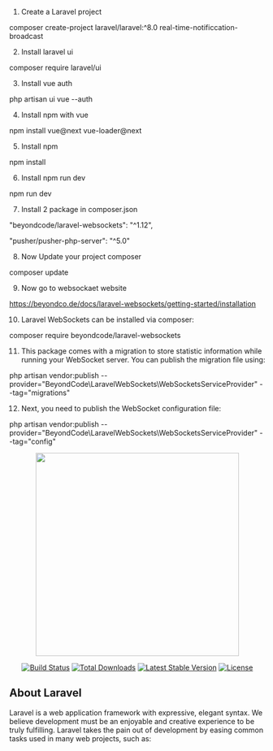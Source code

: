 1. Create a Laravel project

composer create-project laravel/laravel:^8.0 real-time-notificcation-broadcast 

2. Install laravel ui

composer require laravel/ui

3. Install vue auth

php artisan ui vue --auth

4. Install npm with vue

npm install vue@next vue-loader@next

5. Install npm

npm install

6. Install npm run dev

npm run dev

7. Install 2 package in composer.json 

"beyondcode/laravel-websockets": "^1.12",

"pusher/pusher-php-server": "^5.0"

8. Now Update your  project composer

composer update

9. Now go to websockaet website

https://beyondco.de/docs/laravel-websockets/getting-started/installation

10. Laravel WebSockets can be installed via composer:

composer require beyondcode/laravel-websockets

11. This package comes with a migration to store statistic information while running your WebSocket server. You can publish the migration file using:

php artisan vendor:publish --provider="BeyondCode\LaravelWebSockets\WebSocketsServiceProvider" --tag="migrations"

12. Next, you need to publish the WebSocket configuration file:

php artisan vendor:publish --provider="BeyondCode\LaravelWebSockets\WebSocketsServiceProvider" --tag="config"







<p align="center"><a href="https://laravel.com" target="_blank"><img src="https://raw.githubusercontent.com/laravel/art/master/logo-lockup/5%20SVG/2%20CMYK/1%20Full%20Color/laravel-logolockup-cmyk-red.svg" width="400"></a></p>

<p align="center">
<a href="https://travis-ci.org/laravel/framework"><img src="https://travis-ci.org/laravel/framework.svg" alt="Build Status"></a>
<a href="https://packagist.org/packages/laravel/framework"><img src="https://img.shields.io/packagist/dt/laravel/framework" alt="Total Downloads"></a>
<a href="https://packagist.org/packages/laravel/framework"><img src="https://img.shields.io/packagist/v/laravel/framework" alt="Latest Stable Version"></a>
<a href="https://packagist.org/packages/laravel/framework"><img src="https://img.shields.io/packagist/l/laravel/framework" alt="License"></a>
</p>

## About Laravel

Laravel is a web application framework with expressive, elegant syntax. We believe development must be an enjoyable and creative experience to be truly fulfilling. Laravel takes the pain out of development by easing common tasks used in many web projects, such as:
